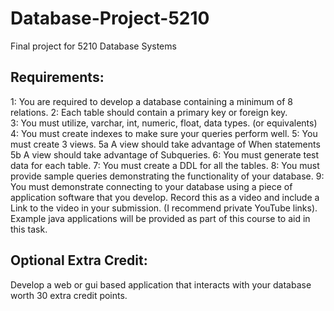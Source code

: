 # Database-Project-5210
Final project for 5210 Database Systems

## Requirements:

1: You are required to develop a database containing a minimum of 8 relations.
2: Each table should contain a primary key or foreign key.  
3: You must utilize, varchar, int, numeric, float, data types. (or equivalents)
4: You must create indexes to make sure your queries perform well.
5: You must create 3 views.
5a A view should take advantage of When statements
5b A view should take advantage of Subqueries.
6: You must generate test data for each table.
7: You must create a DDL for all the tables.
8: You must provide sample queries demonstrating the functionality of your database. 
9: You must demonstrate connecting to your database using a piece of application software that you develop. Record this as a video and include a Link to the video in your submission. (I recommend private YouTube links). Example java applications will be provided as part of this course to aid in this task.

## Optional Extra Credit:
Develop a web or gui based application that interacts with your database worth 30 extra credit points.
